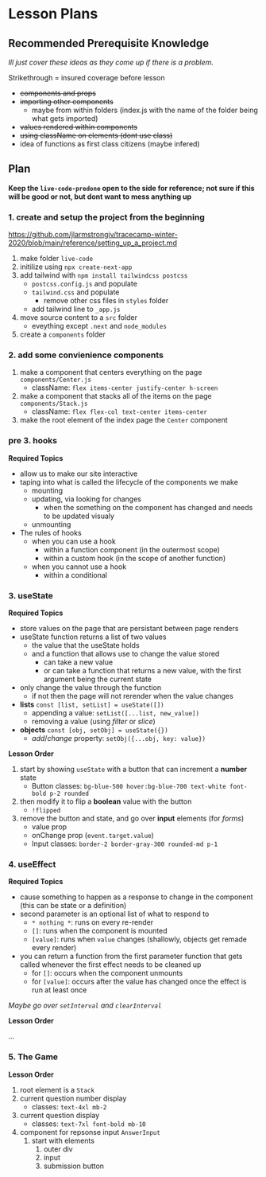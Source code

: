 # Lesson Plans

## Recommended Prerequisite Knowledge

*Ill just cover these ideas as they come up if there is a problem.*

Strikethrough = insured coverage before lesson

- ~~components and props~~
- ~~importing other components~~
    - maybe from within folders (index.js with the name of the folder being what gets imported)
- ~~values rendered within components~~
- ~~using className on elements (dont use class)~~
- idea of functions as first class citizens (maybe infered)

## Plan

**Keep the `live-code-predone` open to the side for reference; not sure if this will be good or not, but dont want to mess anything up**

### 1. create and setup the project from the beginning 

https://github.com/jlarmstrongiv/tracecamp-winter-2020/blob/main/reference/setting_up_a_project.md
1. make folder `live-code`
2. initilize using `npx create-next-app`
3. add tailwind with `npm install tailwindcss postcss`
    - `postcss.config.js` and populate
    - `tailwind.css` and populate
        - remove other css files in `styles` folder
    - add tailwind line to `_app.js`
4. move source content to a `src` folder
    - eveything except `.next` and `node_modules`
5. create a `components` folder

### 2. add some convienience components
1. make a component that centers everything on the page `components/Center.js`
    - className: `flex items-center justify-center h-screen`
2. make a component that stacks all of the items on the page `components/Stack.js`
    - className: `flex flex-col text-center items-center`
3. make the root element of the index page the `Center` component

### pre 3. hooks

**Required Topics**

- allow us to make our site interactive
- taping into what is called the lifecycle of the components we make
    - mounting
    - updating, via looking for changes
        - when the something on the component has changed and needs to be updated visualy
    - unmounting
- The rules of hooks
    - when you can use a hook
        - within a function component (in the outermost scope)
        - within a custom hook (in the scope of another function)
    - when you cannot use a hook
        - within a conditional

### 3. useState

**Required Topics**

- store values on the page that are persistant between page renders
- useState function returns a list of two values
    - the value that the useState holds
    - and a function that allows use to change the value stored
        - can take a new value
        - or can take a function that returns a new value, with the first argument being the current state
- only change the value through the function
    - if not then the page will not rerender when the value changes
- **lists** `const [list, setList] = useState([])`
    - appending a value: `setList([...list, new_value])`
    - removing a value (using *filter* or *slice*)
- **objects** `const [obj, setObj] = useState({})`
    - *add*/*change* property: `setObj({...obj, key: value})`

**Lesson Order**

1.  start by showing `useState` with a button that can increment a **number** state
    - Button classes: `bg-blue-500 hover:bg-blue-700 text-white font-bold p-2 rounded`
2.  then modify it to flip a **boolean** value with the button
    - `!flipped`
3.  remove the button and state, and go over **input** elements (for *forms*)
    - value prop
    - onChange prop (`event.target.value`)
    - Input classes: `border-2 border-gray-300 rounded-md p-1`

### 4. useEffect

**Required Topics**

- cause something to happen as a response to change in the component (this can be state or a definition)
- second parameter is an optional list of what to respond to
    - `* nothing *`: runs on every re-render
    - `[]`: runs when the component is mounted
    - `[value]`: runs when `value` changes (shallowly, objects get remade every render)
- you can return a function from the first parameter function that gets called whenever the first effect needs to be cleaned up
    - for `[]`: occurs when the component unmounts
    - for `[value]`: occurs after the value has changed once the effect is run at least once

*Maybe go over `setInterval` and `clearInterval`*


**Lesson Order**

...

### 5. The Game

**Lesson Order**

1. root element is a `Stack`
2. current question number display
    - classes: `text-4xl mb-2`
3. current question display
    - classes: `text-7xl font-bold mb-10`
4. component for repsonse input `AnswerInput`
    1. start with elements
        1. outer div
        2. input
        3. submission button

